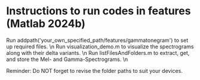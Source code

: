 # Instructions to run codes in features (Matlab 2024b)

Run addpath('your_own_specified_path/features/gammatonegram') to set up required files. \n
Run visualization_demo.m to visualize the spectrograms along with their delta variants. \n
Run listFilesAndFolders.m to extract, get, and store the Mel- and Gamma-Spectrograms. \n

Reminder: Do NOT forget to revise the folder paths to suit your devices.
